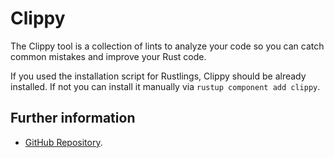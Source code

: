 # Clippy

The Clippy tool is a collection of lints to analyze your code so you can catch common mistakes and improve your Rust
code.

If you used the installation script for Rustlings, Clippy should be already installed. If not you can install it
manually via `rustup component add clippy`.

## Further information

- [GitHub Repository](https://github.com/rust-lang/rust-clippy).
